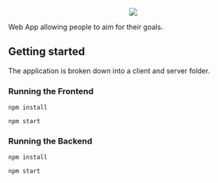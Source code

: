 <p align="center">
  <img src="./images/aim.png">
</p>

Web App allowing people to aim for their goals.

## Getting started

The application is broken down into a client and server folder.

### Running the Frontend

`npm install`

`npm start`

### Running the Backend

`npm install`

`npm start`

